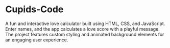 # Cupids-Code
A fun and interactive love calculator built using HTML, CSS, and JavaScript. Enter names, and the app calculates a love score with a playful message. The project features custom styling and animated background elements for an engaging user experience.

